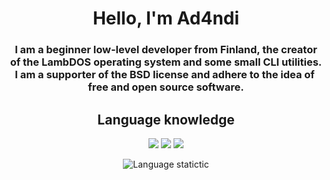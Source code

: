 <div align="center">
  <h1><b>Hello, I'm Ad4ndi</b></h1>
  <h3>I am a beginner low-level developer from Finland, the creator of the LambDOS operating system and some small CLI utilities. I am a supporter of the BSD license and adhere to the idea of ​​free and open source software.<br></h3>

  <h2><b>Language knowledge</b></h2>

  <p align="center">
  <a href="#"><img src="https://img.shields.io/badge/Linux-✔️-green?logo=linux&style=for-the-badge"></a>
  <a href="#"><img src="https://img.shields.io/badge/Windows-✔️-blue?logo=windows&style=for-the-badge"></a>
  <a href="#"><img src="https://img.shields.io/badge/macOS-❓-lightgrey?logo=apple&style=for-the-badge"></a>
</p>
  
  ![Language statictic](https://github-readme-stats.vercel.app/api/top-langs/?username=Ad4ndi&layout=donut&theme=dark)
</div>
